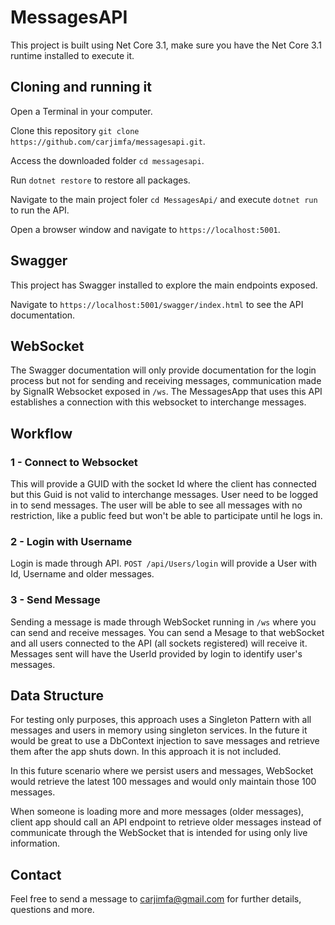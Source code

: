 # MessagesAPI

This project is built using Net Core 3.1, make sure you have the Net Core 3.1 runtime installed to execute it.

## Cloning and running it

Open a Terminal in your computer.

Clone this repository `git clone https://github.com/carjimfa/messagesapi.git`.

Access the downloaded folder `cd messagesapi`.

Run `dotnet restore` to restore all packages.

Navigate to the main project foler `cd MessagesApi/` and execute `dotnet run` to run the API.

Open a browser window and navigate to `https://localhost:5001`.

## Swagger

This project has Swagger installed to explore the main endpoints exposed.

Navigate to `https://localhost:5001/swagger/index.html` to see the API documentation.

## WebSocket

The Swagger documentation will only provide documentation for the login process but not for sending and receiving messages, communication made by SignalR Websocket exposed in `/ws`. The MessagesApp that uses this API establishes a connection with this websocket to interchange messages.

## Workflow

### 1 - Connect to Websocket
This will provide a GUID with the socket Id where the client has connected but this Guid is not valid to interchange messages. User need to be logged in to send messages. The user will be able to see all messages with no restriction, like a public feed but won't be able to participate until he logs in.
### 2 - Login with Username
Login is made through API. `POST /api/Users/login` will provide a User with Id, Username and older messages.
### 3 - Send Message
Sending a message is made through WebSocket running in `/ws` where you can send and receive messages. You can send a Mesage to that webSocket and all users connected to the API (all sockets registered) will receive it. Messages sent will have the UserId provided by login to identify user's messages.

## Data Structure

For testing only purposes, this approach uses a Singleton Pattern with all messages and users in memory using singleton services. In the future it would be great to use a DbContext injection to save messages and retrieve them after the app shuts down. In this approach it is not included.

In this future scenario where we persist users and messages, WebSocket would retrieve the latest 100 messages and would only maintain those 100 messages. 

When someone is loading more and more messages (older messages), client app should call an API endpoint to retrieve older messages instead of communicate through the WebSocket that is intended for using only live information.

## Contact

Feel free to send a message to carjimfa@gmail.com for further details, questions and more.